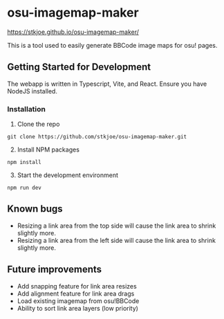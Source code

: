 # osu-imagemap-maker

https://stkjoe.github.io/osu-imagemap-maker/

This is a tool used to easily generate BBCode image maps for osu! pages.

## Getting Started for Development

The webapp is written in Typescript, Vite, and React. Ensure you have NodeJS installed.

### Installation

1. Clone the repo
```
git clone https://github.com/stkjoe/osu-imagemap-maker.git
```

2. Install NPM packages
```
npm install 
```

3. Start the development environment
```
npm run dev
```

## Known bugs
- Resizing a link area from the top side will cause the link area to shrink slightly more.
- Resizing a link area from the left side will cause the link area to shrink slightly more.

## Future improvements
- Add snapping feature for link area resizes
- Add alignment feature for link area drags
- Load existing imagemap from osu!BBCode
- Ability to sort link area layers (low priority)
